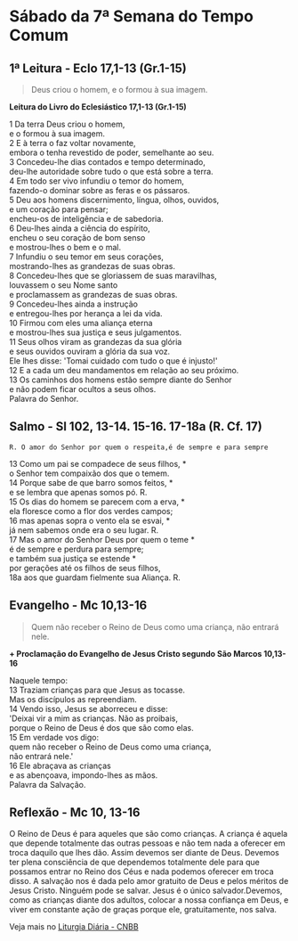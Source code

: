 # Sábado da 7ª Semana do Tempo Comum

## 1ª Leitura - Eclo 17,1-13 (Gr.1-15)

> Deus criou o homem, e o formou à sua imagem.

**Leitura do Livro do Eclesiástico 17,1-13 (Gr.1-15)**

1 Da terra Deus criou o homem,   
 e o formou à sua imagem.    
2 E à terra o faz voltar novamente,   
 embora o tenha revestido de poder, semelhante ao seu.    
3 Concedeu-lhe dias contados e tempo determinado,   
 deu-lhe autoridade sobre tudo o que está sobre a terra.    
4 Em todo ser vivo infundiu o temor do homem,   
 fazendo-o dominar sobre as feras e os pássaros.    
5 Deu aos homens discernimento, língua, olhos, ouvidos,   
 e um coração para pensar;   
 encheu-os de inteligência e de sabedoria.    
6 Deu-lhes ainda a ciência do espírito,   
 encheu o seu coração de bom senso   
 e mostrou-lhes o bem e o mal.    
7 Infundiu o seu temor em seus corações,   
 mostrando-lhes as grandezas de suas obras.    
8 Concedeu-lhes que se gloriassem de suas maravilhas,   
 louvassem o seu Nome santo   
 e proclamassem as grandezas de suas obras.    
9 Concedeu-lhes ainda a instrução   
 e entregou-lhes por herança a lei da vida.    
10 Firmou com eles uma aliança eterna   
 e mostrou-lhes sua justiça e seus julgamentos.    
11 Seus olhos viram as grandezas da sua glória   
 e seus ouvidos ouviram a glória da sua voz.   
 Ele lhes disse: 'Tomai cuidado com tudo o que é injusto!'    
12 E a cada um deu mandamentos em relação ao seu próximo.    
13 Os caminhos dos homens estão sempre diante do Senhor   
 e não podem ficar ocultos a seus olhos.   
 Palavra do Senhor.

## Salmo - Sl 102, 13-14. 15-16. 17-18a (R. Cf. 17)

`R. O amor do Senhor por quem o respeita,é de sempre e para sempre`

13 Como um pai se compadece de seus filhos, *   
 o Senhor tem compaixão dos que o temem.    
14 Porque sabe de que barro somos feitos, *   
 e se lembra que apenas somos pó. R.    
15 Os dias do homem se parecem com a erva, *   
 ela floresce como a flor dos verdes campos;    
16 mas apenas sopra o vento ela se esvai, *   
 já nem sabemos onde era o seu lugar. R.    
17 Mas o amor do Senhor Deus por quem o teme *   
 é de sempre e perdura para sempre;   
 e também sua justiça se estende *   
 por gerações até os filhos de seus filhos,    
18a aos que guardam fielmente sua Aliança. R.

## Evangelho - Mc 10,13-16

> Quem não receber o Reino de Deus como uma criança, não entrará nele.

**+ Proclamação do Evangelho de Jesus Cristo segundo São Marcos 10,13-16**

Naquele tempo:    
13 Traziam crianças para que Jesus as tocasse.   
 Mas os discípulos as repreendiam.    
14 Vendo isso, Jesus se aborreceu e disse:   
 'Deixai vir a mim as crianças. Não as proibais,   
 porque o Reino de Deus é dos que são como elas.    
15 Em verdade vos digo:   
 quem não receber o Reino de Deus como uma criança,   
 não entrará nele.'    
16 Ele abraçava as crianças   
 e as abençoava, impondo-lhes as mãos.   
 Palavra da Salvação.

## Reflexão - Mc 10, 13-16

O Reino de Deus é para aqueles que são como crianças. A criança é aquela que depende totalmente das outras pessoas e não tem nada a oferecer em troca daquilo que lhes dão. Assim devemos ser diante de Deus. Devemos ter plena consciência de que dependemos totalmente dele para que possamos entrar no Reino dos Céus e nada podemos oferecer em troca disso. A salvação nos é dada pelo amor gratuito de Deus e pelos méritos de Jesus Cristo. Ninguém pode se salvar. Jesus é o único salvador.Devemos, como as crianças diante dos adultos, colocar a nossa confiança em Deus, e viver em constante ação de graças porque ele, gratuitamente, nos salva.

Veja mais no [Liturgia Diária - CNBB](http://liturgiadiaria.cnbb.org.br/app/user/user/UserView.php?ano=2017&mes=2&dia=25)